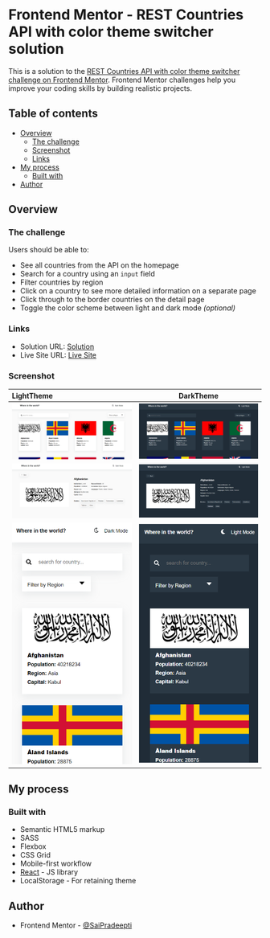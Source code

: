 # Frontend Mentor - REST Countries API with color theme switcher solution

This is a solution to the [REST Countries API with color theme switcher challenge on Frontend Mentor](https://www.frontendmentor.io/challenges/rest-countries-api-with-color-theme-switcher-5cacc469fec04111f7b848ca). Frontend Mentor challenges help you improve your coding skills by building realistic projects.

## Table of contents

- [Overview](#overview)
  - [The challenge](#the-challenge)
  - [Screenshot](#screenshot)
  - [Links](#links)
- [My process](#my-process)
  - [Built with](#built-with)
- [Author](#author)

## Overview

### The challenge

Users should be able to:

- See all countries from the API on the homepage
- Search for a country using an `input` field
- Filter countries by region
- Click on a country to see more detailed information on a separate page
- Click through to the border countries on the detail page
- Toggle the color scheme between light and dark mode *(optional)*

### Links

- Solution URL: [Solution](https://github.com/SaiPradeepti/Frontendmentor-Challenges/tree/main/07-rest-countries-api-with-color-theme-switcher)
- Live Site URL: [Live Site](https://rest-countries-api-with-color-theme-switcher-saipradeepti.netlify.app/)

### Screenshot

| LightTheme                      |           DarkTheme           |
| :----------------------------- | :----------------------------: |
| ![](./src/images/myProjectImages/img1-light.png) | ![](./src/images/myProjectImages/img1-dark.png) |
| ![](./src/images/myProjectImages/img3-light.png) | ![](./src/images/myProjectImages/img3-dark.png) |
| ![](./src/images/myProjectImages/img2-ight.png) | ![](./src/images/myProjectImages/img2-dark.png) |

## My process

### Built with

- Semantic HTML5 markup
- SASS
- Flexbox
- CSS Grid
- Mobile-first workflow
- [React](https://reactjs.org/) - JS library
- LocalStorage - For retaining theme

## Author

- Frontend Mentor - [@SaiPradeepti](https://www.frontendmentor.io/profile/SaiPradeepti)
